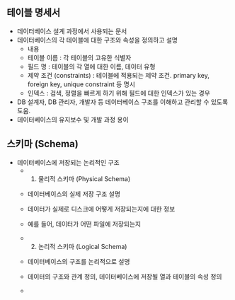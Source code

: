 ## 테이블 명세서
- 데이터베이스 설계 과정에서 사용되는 문서
- 데이터베이스의 각 테이블에 대한 구조와 속성을 정의하고 설명
  - 내용
  - 테이블 이름 : 각 테이블의 고유한 식별자
  - 필드 명 : 테이블의 각 열에 대한 이름, 데이터 유형
  - 제약 조건 (constraints) : 테이블에 적용되는 제약 조건. primary key, foreign key, unique constraint 등 명시
  - 인덱스 : 검색, 정렬을 빠르게 하기 위해 필드에 대한 인덱스가 있는 경우
- DB 설계자, DB 관리자, 개발자 등 데이터베이스 구조를 이해하고 관리할 수 있도록 도움.
- 데이터베이스의 유지보수 및 개발 과정 용이

## 스키마 (Schema)
- 데이터베이스에 저장되는 논리적인 구조
  - 1. 물리적 스키마 (Physical Schema)
  - 데이터베이스의 실제 저장 구조 설명
  - 데이터가 실제로 디스크에 어떻게 저장되는지에 대한 정보
  - 예를 들어, 데이터가 어떤 파일에 저장되는지
 
  - 2. 논리적 스키마 (Logical Schema)
  - 데이터베이스의 구조를 논리적으로 설명
  - 데이터의 구조와 관계 정의, 데이터베이스에 저장될 열과 테이블의 속성 정의
  - 
